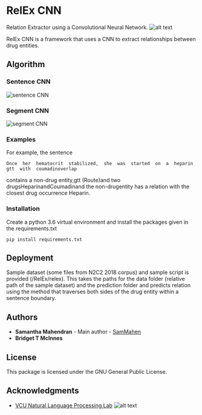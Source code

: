 # RelEx CNN

Relation Extractor using a Convolutional Neural Network.
![alt text](https://nlp.cs.vcu.edu/images/Edit_NanomedicineDatabase.png "Nanoinformatics")

RelEx CNN is a framework that uses a CNN to extract relationships between drug entities.

## Algorithm

### Sentence CNN
![sentence CNN]("sentence_cnn_1_.png")

### Segment CNN
![segment CNN]("segment_cnn_1_.png")


### Examples

For example, the sentence
```
Once  her  hematocrit  stabilized,  she  was  started  on  a  heparin  gtt  with  coumadinoverlap
```
contains a non-drug entity,gtt  (Route)and two drugsHeparinandCoumadinand the non-drugentity has a relation with the closest drug occurrence Heparin.

### Installation

Create a python 3.6 virtual environment and install the packages given in the requirements.txt

```
pip install requirements.txt
```
## Deployment

Sample dataset (some files from N2C2 2018 corpus) and sample script is provided (/RelEx/relex). This takes the paths for the data folder (relative path of the sample dataset) and the prediction folder and predicts relation using the method that traverses both sides of the drug entity within a sentence boundary.

## Authors

* **Samantha Mahendran** - Main author - [SamMahen](https://github.com/SamMahen)
* **Bridget T McInnes**

## License

This package is licensed under the GNU General Public License.

## Acknowledgments
- [VCU Natural Language Processing Lab](https://nlp.cs.vcu.edu/)     ![alt text](https://nlp.cs.vcu.edu/images/vcu_head_logo "VCU")
